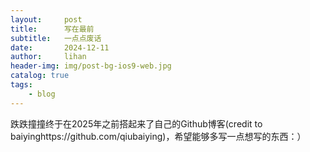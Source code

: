 ```yaml
---
layout:     post
title:      写在最前
subtitle:   一点点废话
date:       2024-12-11
author:     lihan
header-img: img/post-bg-ios9-web.jpg
catalog: true
tags:
    - blog
---
```


跌跌撞撞终于在2025年之前搭起来了自己的Github博客(credit to baiyinghttps://github.com/qiubaiying)，希望能够多写一点想写的东西：）
